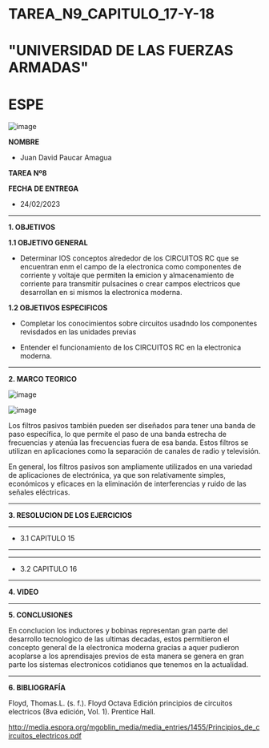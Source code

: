 # TAREA_N9_CAPITULO_17-Y-18
# "UNIVERSIDAD DE LAS FUERZAS ARMADAS"
# ESPE

![image](https://user-images.githubusercontent.com/116772918/200762591-a164d8db-c02e-4269-8bb4-0bc4c810d79f.png)

**NOMBRE**
 
* Juan David Paucar Amagua

**TAREA Nº8**

**FECHA DE ENTREGA**
* 24/02/2023
--------------------------------------------------------------------------------------------------------------------------------------------------------------------------------------

**1. OBJETIVOS**

**1.1  OBJETIVO GENERAL**

* Determinar lOS conceptos alrededor de los CIRCUITOS RC que se encuentran enm el campo de la electronica como componentes de corriente y voltaje que permiten la emicion y almacenamiento de corriente para transmitir pulsacines o crear campos electricos que desarrollan en si mismos la electronica moderna.

**1.2  OBJETIVOS ESPECIFICOS**

* Completar los conocimientos sobre circuitos usadndo los componentes revisdados en las unidades previas

* Entender el funcionamiento de los CIRCUITOS RC en la electronica moderna.

--------------------------------------------------------------------------------------------------------------------------------------------------------------------------------------
**2. MARCO TEORICO**

![image](https://user-images.githubusercontent.com/116772918/222982645-12b35215-5ba0-4799-95d0-69ccccc8702f.png)

![image](https://user-images.githubusercontent.com/116772918/222983008-a5615da4-b13f-4370-a677-6ffaa54f8d93.png)

Los filtros pasivos también pueden ser diseñados para tener una banda de paso específica, lo que permite el paso de una banda estrecha de frecuencias y atenúa las frecuencias fuera de esa banda. Estos filtros se utilizan en aplicaciones como la separación de canales de radio y televisión.

En general, los filtros pasivos son ampliamente utilizados en una variedad de aplicaciones de electrónica, ya que son relativamente simples, económicos y eficaces en la eliminación de interferencias y ruido de las señales eléctricas.


--------------------------------------------------------------------------------------------------------------------------------------------------------------------------------------
**3. RESOLUCION DE LOS EJERCICIOS**

--------------------------------------------------------------------------------------------------------------------------------------------------------------------------------------

* 3.1 CAPITULO 15
--------------------------------------------------------------------------------------------------------------------------------------------------------------------------------------



--------------------------------------------------------------------------------------------------------------------------------------------------------------------------------------

* 3.2 CAPITULO 16


--------------------------------------------------------------------------------------------------------------------------------------------------------------------------------------
**4. VIDEO**


--------------------------------------------------------------------------------------------------------------------------------------------------------------------------------------

**5. CONCLUSIONES**

En conclucion los inductores y bobinas representan gran parte del desarrollo tecnologico de las ultimas decadas, estos permitieron el concepto general de la electronica moderna gracias a aquer pudieron acoplarse a los aprendisajes previos de esta manera se genera en gran parte los sistemas electronicos cotidianos que tenemos en la actualidad.


--------------------------------------------------------------------------------------------------------------------------------------------------------------------------------------



**6. BIBLIOGRAFÍA**

Floyd, Thomas.L. (s. f.). Floyd Octava Edición principios de circuitos electricos (8va edición, Vol. 1). Prentice Hall. 

http://media.espora.org/mgoblin_media/media_entries/1455/Principios_de_circuitos_electricos.pdf
